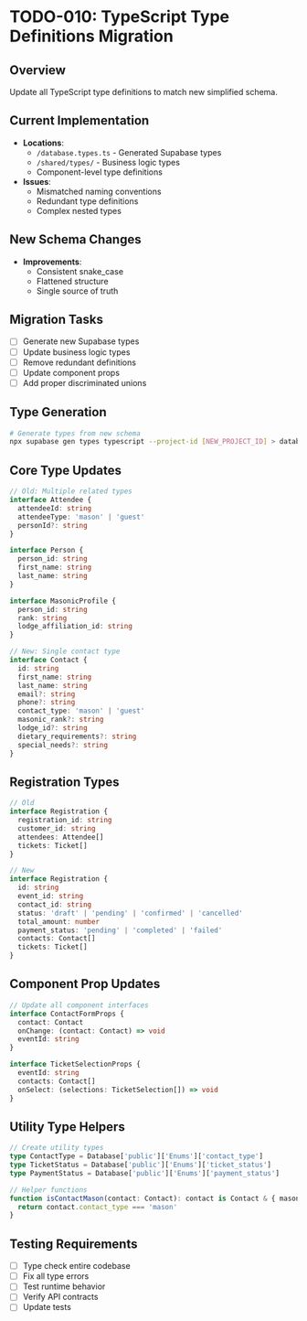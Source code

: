 # TODO-010: TypeScript Type Definitions Migration

## Overview
Update all TypeScript type definitions to match new simplified schema.

## Current Implementation
- **Locations**:
  - `/database.types.ts` - Generated Supabase types
  - `/shared/types/` - Business logic types
  - Component-level type definitions
- **Issues**:
  - Mismatched naming conventions
  - Redundant type definitions
  - Complex nested types

## New Schema Changes
- **Improvements**:
  - Consistent snake_case
  - Flattened structure
  - Single source of truth

## Migration Tasks
- [ ] Generate new Supabase types
- [ ] Update business logic types
- [ ] Remove redundant definitions
- [ ] Update component props
- [ ] Add proper discriminated unions

## Type Generation
```bash
# Generate types from new schema
npx supabase gen types typescript --project-id [NEW_PROJECT_ID] > database.types.ts
```

## Core Type Updates
```typescript
// Old: Multiple related types
interface Attendee {
  attendeeId: string
  attendeeType: 'mason' | 'guest'
  personId?: string
}

interface Person {
  person_id: string
  first_name: string
  last_name: string
}

interface MasonicProfile {
  person_id: string
  rank: string
  lodge_affiliation_id: string
}

// New: Single contact type
interface Contact {
  id: string
  first_name: string
  last_name: string
  email?: string
  phone?: string
  contact_type: 'mason' | 'guest'
  masonic_rank?: string
  lodge_id?: string
  dietary_requirements?: string
  special_needs?: string
}
```

## Registration Types
```typescript
// Old
interface Registration {
  registration_id: string
  customer_id: string
  attendees: Attendee[]
  tickets: Ticket[]
}

// New
interface Registration {
  id: string
  event_id: string
  contact_id: string
  status: 'draft' | 'pending' | 'confirmed' | 'cancelled'
  total_amount: number
  payment_status: 'pending' | 'completed' | 'failed'
  contacts: Contact[]
  tickets: Ticket[]
}
```

## Component Prop Updates
```typescript
// Update all component interfaces
interface ContactFormProps {
  contact: Contact
  onChange: (contact: Contact) => void
  eventId: string
}

interface TicketSelectionProps {
  eventId: string
  contacts: Contact[]
  onSelect: (selections: TicketSelection[]) => void
}
```

## Utility Type Helpers
```typescript
// Create utility types
type ContactType = Database['public']['Enums']['contact_type']
type TicketStatus = Database['public']['Enums']['ticket_status']
type PaymentStatus = Database['public']['Enums']['payment_status']

// Helper functions
function isContactMason(contact: Contact): contact is Contact & { masonic_rank: string } {
  return contact.contact_type === 'mason'
}
```

## Testing Requirements
- [ ] Type check entire codebase
- [ ] Fix all type errors
- [ ] Test runtime behavior
- [ ] Verify API contracts
- [ ] Update tests